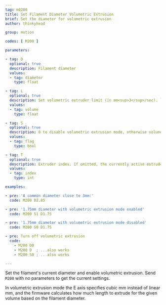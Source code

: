 ```yaml
---
tag: m0200
title: Set Filament Diameter Volumetric Extrusion
brief: Set the diameter for volumetric extrusion
author: thinkyhead

group: motion

codes: [ M200 ]

parameters:

- tag: D
  optional: true
  description: Filament diameter
  values:
  - tag: diameter
    type: float

- tag: L
  optional: true
  description: Set volumetric extruder limit (in mm<sup>3</sup>/sec). `L0` disables the limit. (Requires `VOLUMETRIC_EXTRUDER_LIMIT`.)
  values:
  - tag: volume
    type: float

- tag: S
  optional: true
  description: 0 to disable volumetric extrusion mode, otherwise volumetric is enabled.
  values:
  - tag: flag
    type: bool

- tag: T
  optional: true
  description: Extruder index. If omitted, the currently active extruder will be used.
  values:
  - tag: index
    type: int

examples:

- pre: 'A common diameter close to 3mm:'
  code: M200 D2.85

- pre: '1.75mm diameter with volumetric extrusion mode enabled'
  code: M200 S1 D1.75

- pre: '1.75mm diameter with volumetric extrusion mode disabled'
  code: M200 S0 D1.75

- pre: Turn off volumetric extrusion
  code:
    - M200 D0
    - M200 D  ; ...also works
    - M200 S0 ; ...also works

---
```


Set the filament's current diameter and enable volumetric extrusion. Send `M200` with no parameters to get the current settings.

In volumetric extrusion mode the E axis specifies cubic mm instead of linear mm, and the firmware calculates how much length to extrude for the given volume based on the filament diameter.
